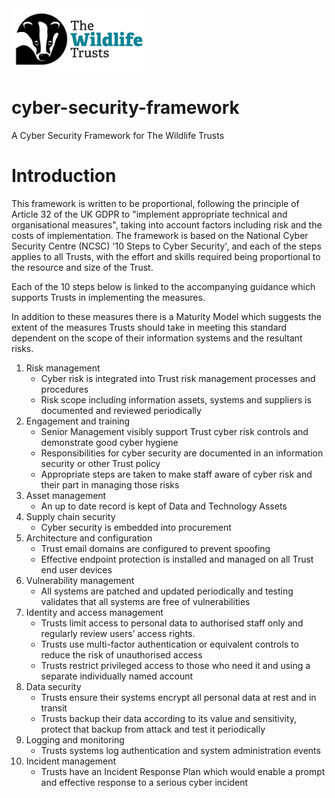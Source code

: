 <img src="/Levels/twt-logo.png" height="100">

# cyber-security-framework
 A Cyber Security Framework for The Wildlife Trusts

# Introduction
This framework is written to be proportional, following the principle of Article 32 of the UK GDPR to "implement appropriate technical and organisational measures", taking into account factors including risk and the costs of implementation.  The framework is based on the National Cyber Security Centre (NCSC) '10 Steps to Cyber Security', and each of the steps applies to all Trusts, with the effort and skills required being proportional to the resource and size of the Trust.

Each of the 10 steps below is linked to the accompanying guidance which supports Trusts in implementing the measures.

In addition to these measures there is a Maturity Model which suggests the extent of the measures Trusts should take in meeting this standard dependent on the scope of their information systems and the resultant risks.

1. Risk management
	- Cyber risk is integrated into Trust risk management processes and procedures
	- Risk scope including information assets, systems and suppliers is documented and reviewed periodically
2. Engagement and training
	- Senior Management visibly support Trust cyber risk controls and demonstrate good cyber hygiene 
	- Responsibilities for cyber security are documented in an information security or other Trust policy
	- Appropriate steps are taken to make staff aware of cyber risk and their part in managing those risks
3. Asset management
	- An up to date record is kept of Data and Technology Assets
4. Supply chain security
	- Cyber security is embedded into procurement
5. Architecture and configuration
	- Trust email domains are configured to prevent spoofing
	- Effective endpoint protection is installed and managed on all Trust end user devices
6. Vulnerability management
	- All systems are patched and updated periodically and testing validates that all systems are free of vulnerabilities
7. Identity and access management
	- Trusts limit access to personal data to authorised staff only and regularly review users’ access rights.
	- Trusts use multi-factor authentication or equivalent controls to reduce the risk of unauthorised access
	- Trusts restrict privileged access to those who need it and using a separate individually named account 
8. Data security
	- Trusts ensure their systems encrypt all personal data at rest and in transit
	- Trusts backup their data according to its value and sensitivity, protect that backup from attack and test it periodically
9. Logging and monitoring
	- Trusts systems log authentication and system administration events
10. Incident management
	- Trusts have an Incident Response Plan which would enable a prompt and effective response to a serious cyber incident